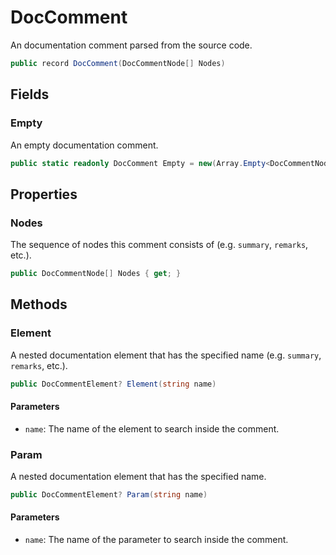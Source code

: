 # DocComment
An documentation comment parsed from the source code.

```cs
public record DocComment(DocCommentNode[] Nodes)
```

## Fields
### Empty
An empty documentation comment.

```cs
public static readonly DocComment Empty = new(Array.Empty<DocCommentNode>())
```

## Properties
### Nodes
The sequence of nodes this comment consists of (e.g. `summary`, `remarks`, etc.).

```cs
public DocCommentNode[] Nodes { get; }
```

## Methods
### Element
A nested documentation element that has the specified name (e.g. `summary`, `remarks`, etc.).

```cs
public DocCommentElement? Element(string name)
```

#### Parameters
- `name`: The name of the element to search inside the comment.
### Param
A nested <param>documentation element that has the specified name.

```cs
public DocCommentElement? Param(string name)
```

#### Parameters
- `name`: The name of the parameter to search inside the comment.

